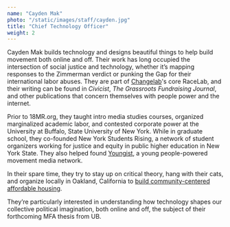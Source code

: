 ```yaml
---
name: "Cayden Mak"
photo: "/static/images/staff/cayden.jpg"
title: "Chief Technology Officer"
weight: 2
---
```

Cayden Mak builds technology and designs beautiful things to help build movement both online and off. Their work has long occupied the intersection of social justice and technology, whether it’s mapping responses to the Zimmerman verdict or punking the Gap for their international labor abuses. They are part of [Changelab](http://changelabinfo.com)'s core RaceLab, and their writing can be found in _Civicist_, _The Grassroots Fundraising Journal_, and other publications that concern themselves with people power and the internet. 

Prior to 18MR.org, they taught intro media studies courses, organized marginalized academic labor, and contested corporate power at the University at Buffalo, State University of New York. While in graduate school, they co-founded New York Students Rising, a network of student organizers working for justice and equity in public higher education in New York State. They also helped found [Youngist](http://youngist.org), a young people-powered movement media network.

In their spare time, they try to stay up on critical theory, hang with their cats, and organize locally in Oakland, California to [build community-centered affordable housing](http://proposal.e12thoakland.org).

They’re particularly interested in understanding how technology shapes our collective political imagination, both online and off, the subject of their forthcoming MFA thesis from UB.

